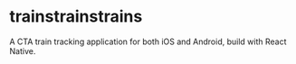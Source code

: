 # trainstrainstrains
A CTA train tracking application for both iOS and Android, build with React Native.
